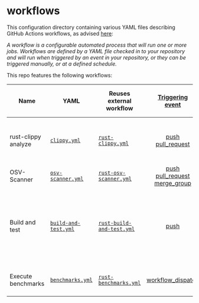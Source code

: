 # workflows

This configuration directory containing various YAML files describing GitHub Actions workflows,
as advised [here](https://docs.github.com/en/actions/get-started/understanding-github-actions#workflows):

_A workflow is a configurable automated process that will run one or more jobs.
Workflows are defined by a YAML file checked in to your repository and will run when triggered by an event in your repository,
or they can be triggered manually, or at a defined schedule._

This repo features the following workflows:

| Name                | YAML                                       | Reuses<br> external workflow                                                                                                            |                                                                                                                 [Triggering <br>event](https://docs.github.com/en/actions/reference/events-that-trigger-workflows)                                                                                                                  | Description                                                                                                                          | Artifacts <br>(produced during runtime) |
|---------------------|--------------------------------------------|---------------------------------------------------------------------------------------------------------------------------------------------|:-----------------------------------------------------------------------------------------------------------------------------------------------------------------------------------------------------------------------------------------------------------------------------------------------------------------------------------:|--------------------------------------------------------------------------------------------------------------------------------------|:---------------------------------------:|
| rust-clippy analyze | [`clippy.yml`](clippy.yml)                 | [`rust-clippy.yml`](https://github.com/swiyu-admin-ch/github-actions-workflows/blob/main/.github/workflows/rust-clippy.yml)                 |                                                                 [push](https://docs.github.com/en/actions/reference/events-that-trigger-workflows#push)<br> [pull_request](https://docs.github.com/en/actions/reference/events-that-trigger-workflows#pull_request)                                                                 | Checks Rust package to catch common mistakes and improve the code                                                                    |                   :x:                   |
| OSV-Scanner         | [`osv-scanner.yml`](osv-scanner.yml)       | [`rust-osv-scanner.yml`](https://github.com/swiyu-admin-ch/github-actions-workflows/blob/main/.github/workflows/rust-osv-scanner.yml)       | [push](https://docs.github.com/en/actions/reference/events-that-trigger-workflows#push)<br> [pull_request](https://docs.github.com/en/actions/reference/events-that-trigger-workflows#pull_request)<br> [merge_group](https://docs.github.com/en/actions/reference/workflows-and-actions/events-that-trigger-workflows#merge_group) | Run OSV (vulnerabilities) scanner                                                                                                    |           :white_check_mark:            |
| Build and test      | [`build-and-test.yml`](build-and-test.yml) | [`rust-build-and-test.yml`](https://github.com/swiyu-admin-ch/github-actions-workflows/blob/main/.github/workflows/rust-build-and-test.yml) |                                                                                                                       [push](https://docs.github.com/en/actions/reference/events-that-trigger-workflows#push)                                                                                                                       | Compile a local package and all of its dependencies and execute all unit and integration tests and build examples of a local package |                   :x:                   |
| Execute benchmarks  | [`benchmarks.yml`](benchmarks.yml)         | [`rust-benchmarks.yml`](https://github.com/swiyu-admin-ch/github-actions-workflows/blob/main/.github/workflows/rust-benchmarks.yml)         |                                                                                               [workflow_dispatch](https://docs.github.com/en/actions/reference/workflows-and-actions/events-that-trigger-workflows#workflow_dispatch)                                                                                               | Execute all benchmarks of a local package                                                                                            |           :white_check_mark:            |
